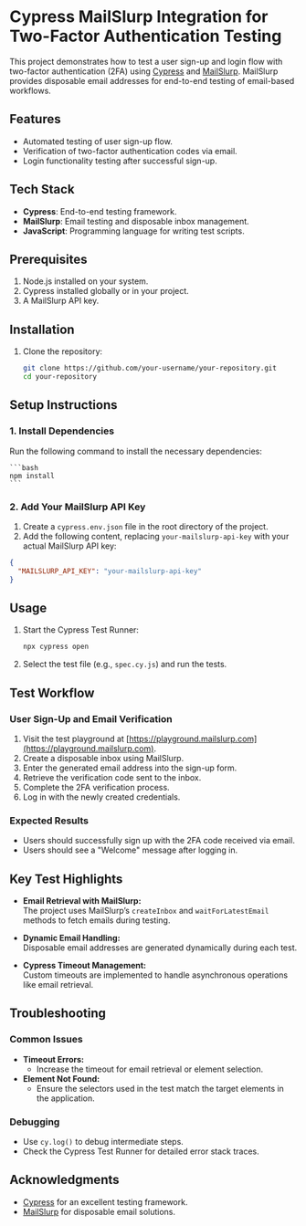 # Cypress MailSlurp Integration for Two-Factor Authentication Testing

This project demonstrates how to test a user sign-up and login flow with two-factor authentication (2FA) using [Cypress](https://www.cypress.io/) and [MailSlurp](https://www.mailslurp.com/). MailSlurp provides disposable email addresses for end-to-end testing of email-based workflows.

## Features
- Automated testing of user sign-up flow.
- Verification of two-factor authentication codes via email.
- Login functionality testing after successful sign-up.

## Tech Stack
- **Cypress**: End-to-end testing framework.
- **MailSlurp**: Email testing and disposable inbox management.
- **JavaScript**: Programming language for writing test scripts.

## Prerequisites
1. Node.js installed on your system.
2. Cypress installed globally or in your project.
3. A MailSlurp API key.

## Installation

1. Clone the repository:
   ```bash
   git clone https://github.com/your-username/your-repository.git
   cd your-repository

## Setup Instructions

### 1. Install Dependencies

Run the following command to install the necessary dependencies:

    ```bash
    npm install
    ```

### 2. Add Your MailSlurp API Key

1. Create a `cypress.env.json` file in the root directory of the project.
2. Add the following content, replacing `your-mailslurp-api-key` with your actual MailSlurp API key:

```json
{
  "MAILSLURP_API_KEY": "your-mailslurp-api-key"
}
```
Usage
-----

1. Start the Cypress Test Runner:
    ``` bash
    npx cypress open

2. Select the test file (e.g., `spec.cy.js`) and run the tests.

## Test Workflow

### User Sign-Up and Email Verification

1. Visit the test playground at [https://playground.mailslurp.com](https://playground.mailslurp.com).
2. Create a disposable inbox using MailSlurp.
3. Enter the generated email address into the sign-up form.
4. Retrieve the verification code sent to the inbox.
5. Complete the 2FA verification process.
6. Log in with the newly created credentials.

### Expected Results

- Users should successfully sign up with the 2FA code received via email.
- Users should see a "Welcome" message after logging in.

## Key Test Highlights

- **Email Retrieval with MailSlurp:**  
  The project uses MailSlurp’s `createInbox` and `waitForLatestEmail` methods to fetch emails during testing.

- **Dynamic Email Handling:**  
  Disposable email addresses are generated dynamically during each test.

- **Cypress Timeout Management:**  
  Custom timeouts are implemented to handle asynchronous operations like email retrieval.

## Troubleshooting

### Common Issues

- **Timeout Errors:**
  - Increase the timeout for email retrieval or element selection.
- **Element Not Found:**
  - Ensure the selectors used in the test match the target elements in the application.

### Debugging

- Use `cy.log()` to debug intermediate steps.
- Check the Cypress Test Runner for detailed error stack traces.

## Acknowledgments

- [Cypress](https://www.cypress.io/) for an excellent testing framework.
- [MailSlurp](https://www.mailslurp.com/) for disposable email solutions.
